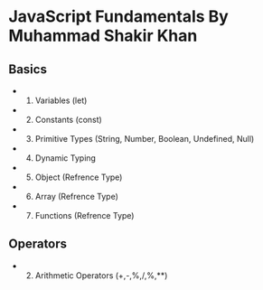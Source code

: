 # JavaScript Fundamentals By Muhammad Shakir Khan
## Basics
* 1. Variables (let)
* 2. Constants (const)
* 3. Primitive Types (String, Number, Boolean, Undefined, Null)
* 4. Dynamic Typing
* 5. Object (Refrence Type)
* 6. Array (Refrence Type)
* 7. Functions (Refrence Type)

## Operators
* 2. Arithmetic Operators (+,-,%,/,%,**)